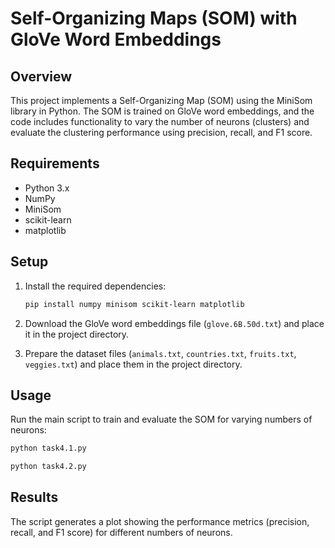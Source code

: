 # Self-Organizing Maps (SOM) with GloVe Word Embeddings

## Overview

This project implements a Self-Organizing Map (SOM) using the MiniSom library in Python. The SOM is trained on GloVe word embeddings, and the code includes functionality to vary the number of neurons (clusters) and evaluate the clustering performance using precision, recall, and F1 score. 

## Requirements

- Python 3.x
- NumPy
- MiniSom
- scikit-learn
- matplotlib

## Setup

1. Install the required dependencies:

   ```bash
   pip install numpy minisom scikit-learn matplotlib
   ```

2. Download the GloVe word embeddings file (`glove.6B.50d.txt`) and place it in the project directory.

3. Prepare the dataset files (`animals.txt`, `countries.txt`, `fruits.txt`, `veggies.txt`) and place them in the project directory.

## Usage

Run the main script to train and evaluate the SOM for varying numbers of neurons:

```bash
python task4.1.py
```
```bash
python task4.2.py
```
## Results

The script generates a plot showing the performance metrics (precision, recall, and F1 score) for different numbers of neurons.
